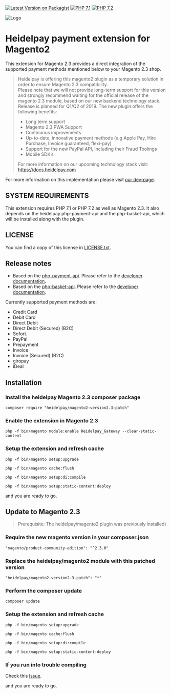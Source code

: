 [![Latest Version on Packagist](https://img.shields.io/packagist/v/heidelpay/magento2-version2.3-patch?style=flat-square)](https://packagist.org/packages/heidelpay/magento2-version2.3-patch)
[![PHP 7.1](https://img.shields.io/badge/php-7.1-blue.svg)](http://www.php.net)
[![PHP 7.2](https://img.shields.io/badge/php-7.2-blue.svg)](http://www.php.net)

![Logo](http://dev.heidelpay.com/devHeidelpay_400_180.jpg)

# Heidelpay payment extension for Magento2

This extension for Magento 2.3 provides a direct integration of the supported payment methods mentioned below to your Magento 2.3 shop.
>Heidelpay is offering this magento2 plugin as a temporary solution in order to ensure Magento 2.3 compatibility.  
>Please note that we will not provide long-term support for this version and strongly recommend waiting for the official release of the magento 2.3 module, based on our new backend technology stack.  
>Release is planned for Q1/Q2 of 2019. The new plugin offers the following benefits:
>*	Long term support
>*	Magento 2.3 PWA Support
>*	Continuous improvements
>*	Up-to-date, innovative payment methods (e.g Apple Pay, Hire Purchase, Invoice guaranteed, flexi-pay)
>*	Support for the new PayPal API, including their Fraud Toolings
>*	Mobile SDK’s 
>
>For more information on our upcoming technology stack visit: https://docs.heidelpay.com

For more information on this implementation please visit [our dev-page](http://dev.heidelpay.com/magento2).

## SYSTEM REQUIREMENTS

This extension requires PHP 7.1 or PHP 7.2 as well as Magento 2.3.
It also depends on the heidelpay php-payment-api and the php-basket-api, which will be installed along with the plugin.  

## LICENSE

You can find a copy of this license in [LICENSE.txt](LICENSE.txt).

## Release notes

*   Based on the [php-payment-api](https://github.com/heidelpay/php-payment-api). Please refer to the [developer documentation](https://dev.heidelpay.com/PhpPaymentApi/).
*   Based on the [php-basket-api](https://github.com/heidelpay/php-basket-api). Please refer to the [developer documentation](https://dev.heidelpay.com/php-composer-bundle/php-basket-api/).

Currently supported payment methods are:
* Credit Card
* Debit Card
* Direct Debit
* Direct Debit (Secured) (B2C)
* Sofort.
* PayPal
* Prepayment
* Invoice
* Invoice (Secured) (B2C)
* giropay
* iDeal

## Installation

### Install the heidelpay Magento 2.3 composer package

```composer require "heidelpay/magento2-version2.3-patch"```

### Enable the extension in Magento 2.3

```php -f bin/magento module:enable Heidelpay_Gateway --clear-static-content```

### Setup the extension and refresh cache

```php -f bin/magento setup:upgrade```

```php -f bin/magento cache:flush```

```php -f bin/magento setup:di:compile```

```php -f bin/magento setup:static-content:deploy```

and you are ready to go.

## Update to Magento 2.3
> Prerequisite: The heidelpay/magento2 plugin was previously installed)

### Require the new magento version in your composer.json
```"magento/product-community-edition": "^2.3.0"```

### Replace the heidelpay/magento2 module with this patched version
```"heidelpay/magento2-version2.3-patch": "*"```

### Perform the composer update
```composer update```

### Setup the extension and refresh cache
```php -f bin/magento setup:upgrade```

```php -f bin/magento cache:flush```

```php -f bin/magento setup:di:compile```

```php -f bin/magento setup:static-content:deploy```

### If you run into trouble compiling
Check this [Issue](https://github.com/magento/magento2/issues/15441).

and you are ready to go.
